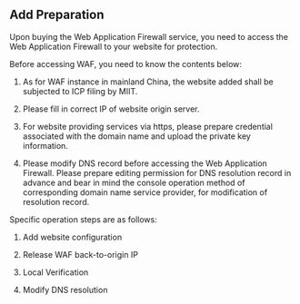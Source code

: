 ## Add Preparation

Upon buying the Web Application Firewall service, you need to access the Web Application Firewall to your website for protection.

Before accessing WAF, you need to know the contents below:

1. As for WAF instance in mainland China, the website added shall be subjected to ICP filing by MIIT.

2. Please fill in correct IP of website origin server.

3. For website providing services via https, please prepare credential associated with the domain name and upload the private key information.

4. Please modify DNS record before accessing the Web Application Firewall. Please prepare editing permission for DNS resolution record in advance and bear in mind the console operation method of corresponding domain name service provider, for modification of resolution record. 

Specific operation steps are as follows:

1. Add website configuration

2. Release WAF back-to-origin IP

3. Local Verification

4. Modify DNS resolution



